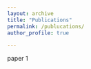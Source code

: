 ```yaml
---
layout: archive
title: "Publications"
permalink: /publucations/
author_profile: true

---
```


paper 1